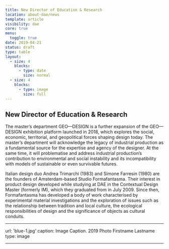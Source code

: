 ```yaml
---
title: New Director of Education & Research
location: about-dae/news
template: article
visibility: dae
core: true
menu:
  toggle: true
date: 2019-04-21
status: draft
type: table
layout:
  - size: 4
    blocks:
      - type: date
        size: normal
  - size: 4
    blocks:
      - type: image
        size: full
---
```

## New Director of Education & Research

The master’s department GEO—DESIGN is a further expansion of the GEO—DESIGN exhibition platform launched in 2018, which explores the social, economic, territorial, and geopolitical forces shaping design today. The master’s department will acknowledge the legacy of industrial production as a fundamental source for the expertise and agency of the designer. At the same time, it will problematise and address industrial production’s contribution to environmental and social instability and its incompatibility with models of sustainable or even survivable futures.

Italian design duo Andrea Trimarchi (1983) and Simone Farresin (1980) are the founders of Amsterdam-based Studio Formafantasma. Their interest in product design developed while studying at DAE in the Contextual Design Master (formerly IM), which they graduated from in July 2009. Since then, Formafantasma has developed a body of work characterised by experimental material investigations and the exploration of issues such as the relationship between tradition and local culture, the ecological responsibilities of design and the significance of objects as cultural conduits.

---

url: 'blue-1.jpg'
caption: Image Caption. 2019 Photo Firstname Lastname
type: image

---
